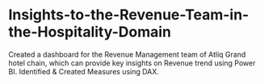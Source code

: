 # Insights-to-the-Revenue-Team-in-the-Hospitality-Domain
Created a dashboard for the Revenue Management team of Atliq Grand hotel chain, which can provide key insights on Revenue trend using Power BI. Identified &amp; Created Measures using DAX.
